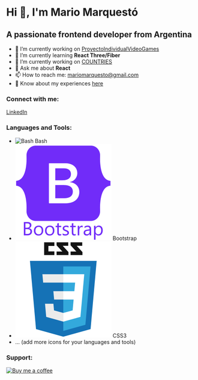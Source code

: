 # Hi 👋, I'm Mario Marquestó

## A passionate frontend developer from Argentina

- 🔭 I’m currently working on [ProyectoIndividualVideoGames](https://github.com/mariomarquesto/ProyectoIndividualVideoGames.git)
- 🌱 I’m currently learning **React Three/Fiber**
- 🔭 I’m currently working on [COUNTRIES](https://github.com/mariomarquesto/COUNTRIES.git)
- 💬 Ask me about **React**
- 📫 How to reach me: [mariomarquesto@gmail.com](mailto:mariomarquesto@gmail.com)
- 📄 Know about my experiences [here](https://porfolio-three-brown.vercel.app/)

### Connect with me:
[LinkedIn](https://linkedin.com/in/www.linkedin.com/in/mario-marquestoarquesto)

### Languages and Tools:
- ![Bash](https://www.vectorlogo.zone/logos/gnu_bash/gnu_bash-icon.svg) Bash
- ![Bootstrap](https://raw.githubusercontent.com/devicons/devicon/master/icons/bootstrap/bootstrap-plain-wordmark.svg) Bootstrap
- ![CSS3](https://raw.githubusercontent.com/devicons/devicon/master/icons/css3/css3-original-wordmark.svg) CSS3
- ... (add more icons for your languages and tools)

### Support:
[![Buy me a coffee](https://cdn.buymeacoffee.com/buttons/v2/default-yellow.png)](https://www.buymeacoffee.com/mariomarqus)
